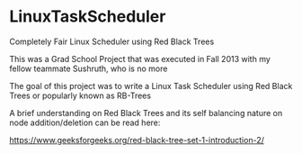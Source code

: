 # LinuxTaskScheduler
Completely Fair Linux Scheduler using Red Black Trees

This was a Grad School Project that was executed in Fall 2013 with my fellow teammate Sushruth, who is no more

The goal of this project was to write a Linux Task Scheduler using Red Black Trees or popularly known as RB-Trees

A brief understanding on Red Black Trees and its self balancing nature on node addition/deletion can be read here: 

https://www.geeksforgeeks.org/red-black-tree-set-1-introduction-2/



